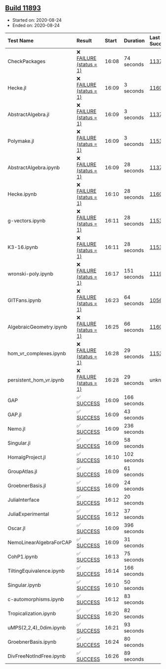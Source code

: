 ## [Build 11893](https://oscarci.mathematik.uni-kl.de/job/oscar/11893/)

* Started on: 2020-08-24
* Ended on: 2020-08-24

| Test Name    | Result | Start | Duration | Last Success | First Failure |
|:-------------|:-------|:------|:---------|:-------------|:--------------|
| CheckPackages | ❌ [FAILURE (status = 1)](https://oscarci.mathematik.uni-kl.de/job/oscar/11893/artifact/logs/build-11893/CheckPackages.log) | 16:08 | 74 seconds | [11376](https://oscarci.mathematik.uni-kl.de/job/oscar/11376/) | [11377](https://oscarci.mathematik.uni-kl.de/job/oscar/11377/) |
| Hecke.jl | ❌ [FAILURE (status = 1)](https://oscarci.mathematik.uni-kl.de/job/oscar/11893/artifact/logs/build-11893/Hecke.jl.log) | 16:09 | 3 seconds | [11602](https://oscarci.mathematik.uni-kl.de/job/oscar/11602/) | [11603](https://oscarci.mathematik.uni-kl.de/job/oscar/11603/) |
| AbstractAlgebra.jl | ❌ [FAILURE (status = 1)](https://oscarci.mathematik.uni-kl.de/job/oscar/11893/artifact/logs/build-11893/AbstractAlgebra.jl.log) | 16:09 | 3 seconds | [11376](https://oscarci.mathematik.uni-kl.de/job/oscar/11376/) | [11377](https://oscarci.mathematik.uni-kl.de/job/oscar/11377/) |
| Polymake.jl | ❌ [FAILURE (status = 1)](https://oscarci.mathematik.uni-kl.de/job/oscar/11893/artifact/logs/build-11893/Polymake.jl.log) | 16:09 | 3 seconds | [11532](https://oscarci.mathematik.uni-kl.de/job/oscar/11532/) | [11533](https://oscarci.mathematik.uni-kl.de/job/oscar/11533/) |
| AbstractAlgebra.ipynb | ❌ [FAILURE (status = 1)](https://oscarci.mathematik.uni-kl.de/job/oscar/11893/artifact/logs/build-11893/AbstractAlgebra.ipynb.log) | 16:09 | 28 seconds | [11376](https://oscarci.mathematik.uni-kl.de/job/oscar/11376/) | [11377](https://oscarci.mathematik.uni-kl.de/job/oscar/11377/) |
| Hecke.ipynb | ❌ [FAILURE (status = 1)](https://oscarci.mathematik.uni-kl.de/job/oscar/11893/artifact/logs/build-11893/Hecke.ipynb.log) | 16:10 | 28 seconds | [11602](https://oscarci.mathematik.uni-kl.de/job/oscar/11602/) | [11603](https://oscarci.mathematik.uni-kl.de/job/oscar/11603/) |
| g-vectors.ipynb | ❌ [FAILURE (status = 1)](https://oscarci.mathematik.uni-kl.de/job/oscar/11893/artifact/logs/build-11893/g-vectors.ipynb.log) | 16:11 | 28 seconds | [11532](https://oscarci.mathematik.uni-kl.de/job/oscar/11532/) | [11533](https://oscarci.mathematik.uni-kl.de/job/oscar/11533/) |
| K3-16.ipynb | ❌ [FAILURE (status = 1)](https://oscarci.mathematik.uni-kl.de/job/oscar/11893/artifact/logs/build-11893/K3-16.ipynb.log) | 16:11 | 28 seconds | [11532](https://oscarci.mathematik.uni-kl.de/job/oscar/11532/) | [11533](https://oscarci.mathematik.uni-kl.de/job/oscar/11533/) |
| wronski-poly.ipynb | ❌ [FAILURE (status = 1)](https://oscarci.mathematik.uni-kl.de/job/oscar/11893/artifact/logs/build-11893/wronski-poly.ipynb.log) | 16:17 | 151 seconds | [11192](https://oscarci.mathematik.uni-kl.de/job/oscar/11192/) | [11193](https://oscarci.mathematik.uni-kl.de/job/oscar/11193/) |
| GITFans.ipynb | ❌ [FAILURE (status = 1)](https://oscarci.mathematik.uni-kl.de/job/oscar/11893/artifact/logs/build-11893/GITFans.ipynb.log) | 16:23 | 64 seconds | [10566](https://oscarci.mathematik.uni-kl.de/job/oscar/10566/) | [10567](https://oscarci.mathematik.uni-kl.de/job/oscar/10567/) |
| AlgebraicGeometry.ipynb | ❌ [FAILURE (status = 1)](https://oscarci.mathematik.uni-kl.de/job/oscar/11893/artifact/logs/build-11893/AlgebraicGeometry.ipynb.log) | 16:25 | 66 seconds | [11602](https://oscarci.mathematik.uni-kl.de/job/oscar/11602/) | [11603](https://oscarci.mathematik.uni-kl.de/job/oscar/11603/) |
| hom_vr_complexes.ipynb | ❌ [FAILURE (status = 1)](https://oscarci.mathematik.uni-kl.de/job/oscar/11893/artifact/logs/build-11893/hom_vr_complexes.ipynb.log) | 16:28 | 29 seconds | [11532](https://oscarci.mathematik.uni-kl.de/job/oscar/11532/) | [11533](https://oscarci.mathematik.uni-kl.de/job/oscar/11533/) |
| persistent_hom_vr.ipynb | ❌ [FAILURE (status = 1)](https://oscarci.mathematik.uni-kl.de/job/oscar/11893/artifact/logs/build-11893/persistent_hom_vr.ipynb.log) | 16:28 | 29 seconds | unknown | unknown |
| GAP | ✅ [SUCCESS](https://oscarci.mathematik.uni-kl.de/job/oscar/11893/artifact/logs/build-11893/GAP.log) | 16:09 | 166 seconds |  |  |
| GAP.jl | ✅ [SUCCESS](https://oscarci.mathematik.uni-kl.de/job/oscar/11893/artifact/logs/build-11893/GAP.jl.log) | 16:09 | 43 seconds |  |  |
| Nemo.jl | ✅ [SUCCESS](https://oscarci.mathematik.uni-kl.de/job/oscar/11893/artifact/logs/build-11893/Nemo.jl.log) | 16:09 | 236 seconds |  |  |
| Singular.jl | ✅ [SUCCESS](https://oscarci.mathematik.uni-kl.de/job/oscar/11893/artifact/logs/build-11893/Singular.jl.log) | 16:09 | 58 seconds |  |  |
| HomalgProject.jl | ✅ [SUCCESS](https://oscarci.mathematik.uni-kl.de/job/oscar/11893/artifact/logs/build-11893/HomalgProject.jl.log) | 16:10 | 102 seconds |  |  |
| GroupAtlas.jl | ✅ [SUCCESS](https://oscarci.mathematik.uni-kl.de/job/oscar/11893/artifact/logs/build-11893/GroupAtlas.jl.log) | 16:09 | 61 seconds |  |  |
| GroebnerBasis.jl | ✅ [SUCCESS](https://oscarci.mathematik.uni-kl.de/job/oscar/11893/artifact/logs/build-11893/GroebnerBasis.jl.log) | 16:09 | 24 seconds |  |  |
| JuliaInterface | ✅ [SUCCESS](https://oscarci.mathematik.uni-kl.de/job/oscar/11893/artifact/logs/build-11893/JuliaInterface.log) | 16:12 | 20 seconds |  |  |
| JuliaExperimental | ✅ [SUCCESS](https://oscarci.mathematik.uni-kl.de/job/oscar/11893/artifact/logs/build-11893/JuliaExperimental.log) | 16:12 | 37 seconds |  |  |
| Oscar.jl | ✅ [SUCCESS](https://oscarci.mathematik.uni-kl.de/job/oscar/11893/artifact/logs/build-11893/Oscar.jl.log) | 16:09 | 396 seconds |  |  |
| NemoLinearAlgebraForCAP | ✅ [SUCCESS](https://oscarci.mathematik.uni-kl.de/job/oscar/11893/artifact/logs/build-11893/NemoLinearAlgebraForCAP.log) | 16:09 | 31 seconds |  |  |
| CohP1.ipynb | ✅ [SUCCESS](https://oscarci.mathematik.uni-kl.de/job/oscar/11893/artifact/logs/build-11893/CohP1.ipynb.log) | 16:13 | 75 seconds |  |  |
| TiltingEquivalence.ipynb | ✅ [SUCCESS](https://oscarci.mathematik.uni-kl.de/job/oscar/11893/artifact/logs/build-11893/TiltingEquivalence.ipynb.log) | 16:14 | 166 seconds |  |  |
| Singular.ipynb | ✅ [SUCCESS](https://oscarci.mathematik.uni-kl.de/job/oscar/11893/artifact/logs/build-11893/Singular.ipynb.log) | 16:10 | 50 seconds |  |  |
| c-automorphisms.ipynb | ✅ [SUCCESS](https://oscarci.mathematik.uni-kl.de/job/oscar/11893/artifact/logs/build-11893/c-automorphisms.ipynb.log) | 16:12 | 83 seconds |  |  |
| Tropicalization.ipynb | ✅ [SUCCESS](https://oscarci.mathematik.uni-kl.de/job/oscar/11893/artifact/logs/build-11893/Tropicalization.ipynb.log) | 16:20 | 82 seconds |  |  |
| uMPS(2,2,4)_0dim.ipynb | ✅ [SUCCESS](https://oscarci.mathematik.uni-kl.de/job/oscar/11893/artifact/logs/build-11893/uMPS-2-2-4-_0dim.ipynb.log) | 16:21 | 93 seconds |  |  |
| GroebnerBasis.ipynb | ✅ [SUCCESS](https://oscarci.mathematik.uni-kl.de/job/oscar/11893/artifact/logs/build-11893/GroebnerBasis.ipynb.log) | 16:24 | 80 seconds |  |  |
| DivFreeNotIndFree.ipynb | ✅ [SUCCESS](https://oscarci.mathematik.uni-kl.de/job/oscar/11893/artifact/logs/build-11893/DivFreeNotIndFree.ipynb.log) | 16:26 | 89 seconds |  |  |
